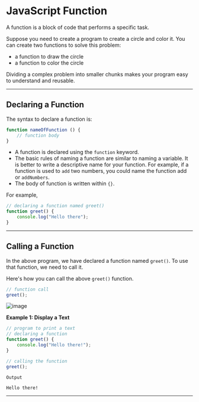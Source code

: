 # JavaScript Function
A function is a block of code that performs a specific task.

Suppose you need to create a program to create a circle and color it. You can create two functions to solve this problem:

* a function to draw the circle
* a function to color the circle

Dividing a complex problem into smaller chunks makes your program easy to understand and reusable.

***

## Declaring a Function
The syntax to declare a function is:

```js
function nameOfFunction () {
    // function body   
}
```

* A function is declared using the ```function``` keyword.
* The basic rules of naming a function are similar to naming a variable. It is better to write a descriptive name for your function. For example, if a function is used to ```add``` two numbers, you could name the function add or ```addNumbers```.
* The body of function is written within ```{}```.

For example,

```js
// declaring a function named greet()
function greet() {
    console.log("Hello there");
}
```

***

## Calling a Function
In the above program, we have declared a function named ```greet()```. To use that function, we need to call it.

Here's how you can call the above ```greet()``` function.

```js
// function call
greet();
```

![image](https://user-images.githubusercontent.com/25232528/187720041-c08edb5f-f100-4cd1-92bd-089e362417fa.png)



**Example 1: Display a Text**

```js
// program to print a text
// declaring a function
function greet() {
    console.log("Hello there!");
}

// calling the function
greet();
```

```
Output

Hello there!
```


***


